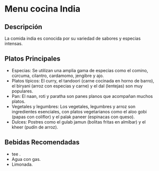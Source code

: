 # Menu cocina India

## Descripción
La comida india es conocida por su variedad de sabores y especias intensas.

## Platos Principales
- Especias: Se utilizan una amplia gama de especias como el comino, cúrcuma, cilantro, cardamomo, jengibre y ajo.
- Platos típicos: El curry, el tandoori (carne cocinada en horno de barro), el biryani (arroz con especias y carne) y el dal (lentejas) son muy populares.
- Pan: El naan, roti y paratha son panes planos que acompañan muchos platos.
- Vegetales y legumbres: Los vegetales, legumbres y arroz son ingredientes esenciales, con platos vegetarianos como el aloo gobi (papas con coliflor) y el    palak paneer (espinacas con queso).
- Dulces: Postres como el gulab jamun (bolitas fritas en almíbar) y el kheer (pudín de arroz).

## Bebidas Recomendadas
- tee .
- Agua con gas.
- Limonada.
